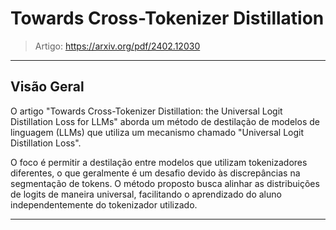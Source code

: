 # Towards Cross-Tokenizer Distillation

> Artigo: https://arxiv.org/pdf/2402.12030

---
## Visão Geral

O artigo "Towards Cross-Tokenizer Distillation: the Universal Logit Distillation Loss for LLMs" aborda um método de destilação de modelos de linguagem (LLMs) que utiliza um mecanismo chamado "Universal Logit Distillation Loss".

O foco é permitir a destilação entre modelos que utilizam tokenizadores diferentes, o que geralmente é um desafio devido às discrepâncias na segmentação de tokens. O método proposto busca alinhar as distribuições de logits de maneira universal, facilitando o aprendizado do aluno independentemente do tokenizador utilizado.

---
